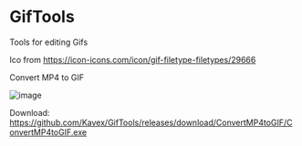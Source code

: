 # GifTools
Tools for editing Gifs 

Ico from https://icon-icons.com/icon/gif-filetype-filetypes/29666

Convert MP4 to GIF

![image](https://github.com/user-attachments/assets/71a51a89-cfcd-4efa-8d33-a7b8de91bd1d)

Download: https://github.com/Kavex/GifTools/releases/download/ConvertMP4toGIF/ConvertMP4toGIF.exe

